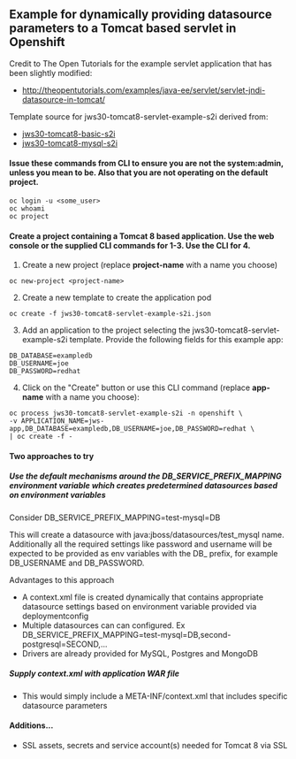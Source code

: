 ## Example for dynamically providing datasource parameters to a Tomcat based servlet in Openshift

Credit to The Open Tutorials for the example servlet application that has been slightly modified:
- http://theopentutorials.com/examples/java-ee/servlet/servlet-jndi-datasource-in-tomcat/

Template source for jws30-tomcat8-servlet-example-s2i derived from:
- [jws30-tomcat8-basic-s2i](https://github.com/jboss-openshift/application-templates/blob/master/webserver/jws30-tomcat8-basic-s2i.json)
- [jws30-tomcat8-mysql-s2i](https://github.com/jboss-openshift/application-templates/blob/master/webserver/jws30-tomcat8-mysql-s2i.json)


#### Issue these commands from CLI to ensure you are not the system:admin, unless you mean to be.  Also that you are not operating on the default project.
```
oc login -u <some_user>
oc whoami
oc project
```

#### Create a project containing a Tomcat 8 based application.  Use the web console or the supplied CLI commands for 1-3.  Use the CLI for 4.

1.  Create a new project (replace **project-name** with a name you choose)

  ```
  oc new-project <project-name>
  ```

2.  Create a new template to create the application pod

  ```
  oc create -f jws30-tomcat8-servlet-example-s2i.json
  ```

3.  Add an application to the project selecting the jws30-tomcat8-servlet-example-s2i template.  Provide the following fields for this example app:

  ```
  DB_DATABASE=exampledb
  DB_USERNAME=joe
  DB_PASSWORD=redhat
  ```

4.  Click on the "Create" button or use this CLI command (replace **app-name** with a name you choose):

  ```
  oc process jws30-tomcat8-servlet-example-s2i -n openshift \
  -v APPLICATION_NAME=jws-app,DB_DATABASE=exampledb,DB_USERNAME=joe,DB_PASSWORD=redhat \
  | oc create -f -
  ```

#### Two approaches to try
##### Use the default mechanisms around the DB_SERVICE_PREFIX_MAPPING environment variable which creates predetermined datasources based on environment variables
Consider DB_SERVICE_PREFIX_MAPPING=test-mysql=DB

This will create a datasource with java:jboss/datasources/test_mysql name. Additionally all the required settings like password and username will be expected to be provided as env variables with the DB_ prefix, for example DB_USERNAME and DB_PASSWORD.

Advantages to this approach
- A context.xml file is created dynamically that contains appropriate datasource settings based on environment variable provided via deploymentconfig
- Multiple datasources can can configured. Ex DB_SERVICE_PREFIX_MAPPING=test-mysql=DB,second-postgresql=SECOND,...
- Drivers are already provided for MySQL, Postgres and MongoDB

##### Supply context.xml with application WAR file
- This would simply include a META-INF/context.xml that includes specific datasource parameters


#### Additions...
- SSL assets, secrets and service account(s) needed for Tomcat 8 via SSL


